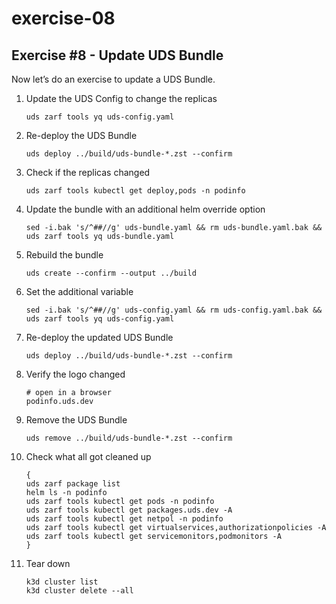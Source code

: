 # exercise-08

## **Exercise #8 - Update UDS Bundle**

Now let’s do an exercise to update a UDS Bundle.

1. Update the UDS Config to change the replicas

    ```console
    uds zarf tools yq uds-config.yaml
    ```

1. Re-deploy the UDS Bundle

    ```console
    uds deploy ../build/uds-bundle-*.zst --confirm
    ```

1. Check if the replicas changed

    ```console
    uds zarf tools kubectl get deploy,pods -n podinfo
    ```

1. Update the bundle with an additional helm override option

    ```console
    sed -i.bak 's/^##//g' uds-bundle.yaml && rm uds-bundle.yaml.bak && uds zarf tools yq uds-bundle.yaml
    ```

1. Rebuild the bundle

    ```console
    uds create --confirm --output ../build
    ```

1. Set the additional variable

    ```console
    sed -i.bak 's/^##//g' uds-config.yaml && rm uds-config.yaml.bak && uds zarf tools yq uds-config.yaml
    ```

1. Re-deploy the updated UDS Bundle

    ```console
    uds deploy ../build/uds-bundle-*.zst --confirm
    ```

1. Verify the logo changed

    ```console
    # open in a browser
    podinfo.uds.dev
    ```

1. Remove the UDS Bundle

    ```console
    uds remove ../build/uds-bundle-*.zst --confirm
    ```

1. Check what all got cleaned up

    ```console
    {
    uds zarf package list
    helm ls -n podinfo
    uds zarf tools kubectl get pods -n podinfo
    uds zarf tools kubectl get packages.uds.dev -A
    uds zarf tools kubectl get netpol -n podinfo
    uds zarf tools kubectl get virtualservices,authorizationpolicies -A
    uds zarf tools kubectl get servicemonitors,podmonitors -A
    }
    ```

1. Tear down

    ```console
    k3d cluster list
    k3d cluster delete --all
    ```

